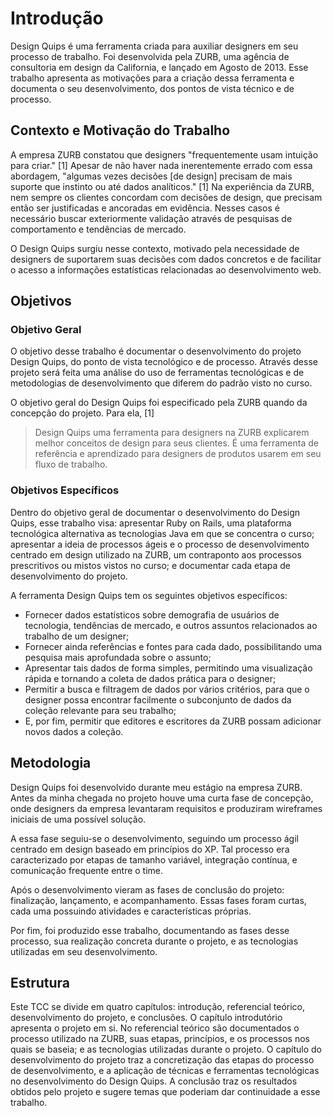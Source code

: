 # Introdução

Design Quips é uma ferramenta criada para auxiliar designers em seu processo de trabalho. Foi desenvolvida pela ZURB, uma agência de consultoria em design da California, e lançado em Agosto de 2013. Esse trabalho apresenta as motivações para a criação dessa ferramenta e documenta o seu desenvolvimento, dos pontos de vista técnico e de processo.

## Contexto e Motivação do Trabalho

A empresa ZURB constatou que designers "frequentemente usam intuição para criar." [1] Apesar de não haver nada inerentemente errado com essa abordagem, "algumas vezes decisões [de design] precisam de mais suporte que instinto ou até dados analíticos." [1] Na experiência da ZURB, nem sempre os clientes concordam com decisões de design, que precisam então ser justificadas e ancoradas em evidência. Nesses casos é necessário buscar exteriormente validação através de pesquisas de comportamento e tendências de mercado.

O Design Quips surgiu nesse contexto, motivado pela necessidade de designers de suportarem suas decisões com dados concretos e de facilitar o acesso a informações estatísticas relacionadas ao desenvolvimento web.

## Objetivos

### Objetivo Geral

O objetivo desse trabalho é documentar o desenvolvimento do projeto Design Quips, do ponto de vista tecnológico e de processo. Através desse projeto será feita uma análise do uso de ferramentas tecnológicas e de metodologias de desenvolvimento que diferem do padrão visto no curso.

O objetivo geral do Design Quips foi especificado pela ZURB quando da concepção do projeto. Para ela, [1]
 
> Design Quips uma ferramenta para designers na ZURB explicarem melhor conceitos de design para seus clientes. É uma ferramenta de referência e aprendizado para designers de produtos usarem em seu fluxo de trabalho.

### Objetivos Específicos

Dentro do objetivo geral de documentar o desenvolvimento do Design Quips, esse trabalho visa: apresentar Ruby on Rails, uma plataforma tecnológica alternativa as tecnologias Java em que se concentra o curso; apresentar a ideia de processos ágeis e o processo de desenvolvimento centrado em design utilizado na ZURB, um contraponto aos processos prescritivos ou mistos vistos no curso; e documentar cada etapa de desenvolvimento do projeto.  

A ferramenta Design Quips tem os seguintes objetivos específicos:

* Fornecer dados estatísticos sobre demografia de usuários de tecnologia, tendências de mercado, e outros assuntos relacionados ao trabalho de um designer;
* Fornecer ainda referências e fontes para cada dado, possibilitando uma pesquisa mais aprofundada sobre o assunto;
* Apresentar tais dados de forma simples, permitindo uma visualização rápida e tornando a coleta de dados prática para o designer;
* Permitir a busca e filtragem de dados por vários critérios, para que o designer possa encontrar facilmente o subconjunto de dados da coleção relevante para seu trabalho;
* E, por fim, permitir que editores e escritores da ZURB possam adicionar novos dados a coleção.

## Metodologia

Design Quips foi desenvolvido durante meu estágio na empresa ZURB. Antes da minha chegada no projeto houve uma curta fase de concepção, onde designers da empresa levantaram requisitos e produziram wireframes iniciais de uma possível solução.

A essa fase seguiu-se o desenvolvimento, seguindo um processo ágil centrado em design baseado em princípios do XP. Tal processo era caracterizado por etapas de tamanho variável, integração contínua, e comunicação frequente entre o time. 

Após o desenvolvimento vieram as fases de conclusão do projeto: finalização, lançamento, e acompanhamento. Essas fases foram curtas, cada uma possuindo atividades e características próprias. 

Por fim, foi produzido esse trabalho, documentando as fases desse processo, sua realização concreta durante o projeto, e as tecnologias utilizadas em seu desenvolvimento.

## Estrutura

Este TCC se divide em quatro capítulos: introdução, referencial teórico, desenvolvimento do projeto, e conclusões. O capítulo introdutório apresenta o projeto em si. No referencial teórico são documentados o processo utilizado na ZURB, suas etapas, princípios, e os processos nos quais se baseia; e as tecnologias utilizadas durante o projeto. O capítulo do desenvolvimento do projeto traz a concretização das etapas do processo de desenvolvimento, e a aplicação de técnicas e ferramentas tecnológicas no desenvolvimento do Design Quips. A conclusão traz os resultados obtidos pelo projeto e sugere temas que poderiam dar continuidade a esse trabalho.
